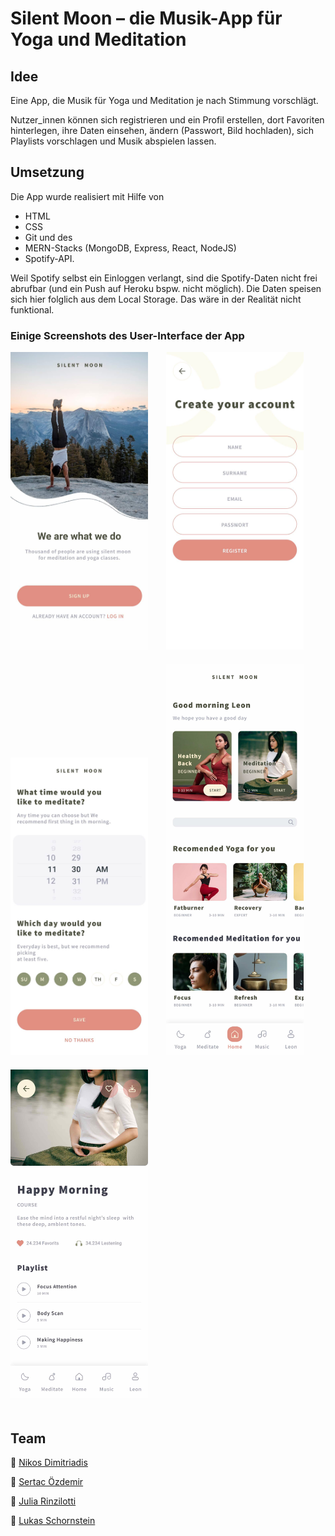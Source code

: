# Silent Moon – die Musik-App für Yoga und Meditation

## Idee

Eine App, die Musik für Yoga und Meditation je nach Stimmung vorschlägt.

Nutzer_innen können sich registrieren und ein Profil erstellen, dort Favoriten hinterlegen, ihre Daten einsehen, ändern (Passwort, Bild hochladen), sich Playlists vorschlagen und Musik abspielen lassen.


## Umsetzung 

Die App wurde realisiert mit Hilfe von 
- HTML
- CSS
- Git und des 
- MERN-Stacks (MongoDB, Express, React, NodeJS)
- Spotify-API.

Weil Spotify selbst ein Einloggen verlangt, sind die Spotify-Daten nicht frei abrufbar (und ein Push auf Heroku bspw. nicht möglich). Die Daten speisen sich hier folglich aus dem Local Storage. Das wäre in der Realität nicht funktional.

### Einige Screenshots des User-Interface der App

<div display="flex">
    <img src="./screenshots/login.jpg" width="220" style="padding-right: 25px; padding-bottom: 20px"/>
    <img src="./screenshots/signUp.jpg" width="220" style="padding-right: 25px; padding-bottom: 20px" />
    <img src="./screenshots/reminders.jpg" width="220" style="padding-right: 25px; padding-bottom: 20px"/>
    <img src="./screenshots/home.jpg" width="220" style="padding-right: 25px; padding-bottom: 20px"/>
    <img src="./screenshots/meditationDetails.jpg" width="220" style="padding-right: 25px; padding-bottom: 20px"/>
</div>





## Team

:peacock: [Nikos Dimitriadis](https://github.com/nikdimitriadis) <br />

:eagle: [Sertac Özdemir](https://github.com/schmelzofen) <br />

:flamingo: [Julia Rinzilotti](https://github.com/JuliaRinzilotti) <br />

:parrot: [Lukas Schornstein](https://github.com/LukasSchornstein) <br />

